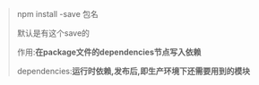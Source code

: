 > npm install -save 包名 
>
> 默认是有这个save的
>
> 作用:**在package文件的dependencies节点写入依赖**
>
> dependencies:**运行时依赖,发布后,即生产环境下还需要用到的模块**